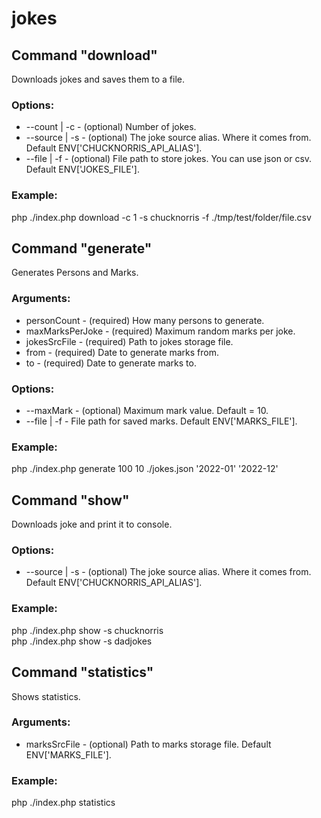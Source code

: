 #
# jokes

##
## Command "download"
Downloads jokes and saves them to a file.

### Options:
- --count | -c - (optional) Number of jokes.
- --source | -s - (optional) The joke source alias. Where it comes from. Default ENV['CHUCKNORRIS_API_ALIAS'].
- --file | -f - (optional) File path to store jokes. You can use json or csv. Default ENV['JOKES_FILE'].

### Example:
php ./index.php download -c 1 -s chucknorris -f ./tmp/test/folder/file.csv

##
## Command "generate"
Generates Persons and Marks.

### Arguments:
- personCount - (required) How many persons to generate.
- maxMarksPerJoke - (required) Maximum random marks per joke.
- jokesSrcFile - (required) Path to jokes storage file.
- from - (required) Date to generate marks from.
- to - (required) Date to generate marks to.

### Options:
- --maxMark - (optional) Maximum mark value. Default = 10.
- --file | -f - File path for saved marks. Default ENV['MARKS_FILE'].

### Example:
php ./index.php generate 100 10 ./jokes.json '2022-01' '2022-12'

##
## Command "show"
Downloads joke and print it to console.

### Options:
- --source | -s - (optional) The joke source alias. Where it comes from. Default ENV['CHUCKNORRIS_API_ALIAS'].
### Example:
php ./index.php show -s chucknorris<br />
php ./index.php show -s dadjokes

## Command "statistics"
Shows statistics.

### Arguments:
- marksSrcFile - (optional) Path to marks storage file. Default ENV['MARKS_FILE'].

### Example:
php ./index.php statistics
